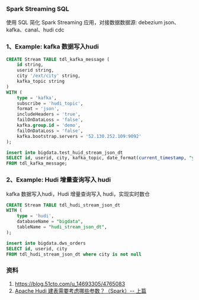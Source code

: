 ### Spark Streaming SQL
使用 SQL 简化 Spark Streaming 应用，对接数据数据源: debezium json、kafka、canal、hudi cdc

### 1、Example: kafka 数据写入hudi

```sql
CREATE Stream TABLE tdl_kafka_message (
    id string,
    userid string,
    city '/ext/city' string, 
    kafka_topic string
)
WITH (
    type = 'kafka',
    subscribe = 'hudi_topic', 
    format = 'json',
    includeHeaders = 'true',
    failOnDataLoss = 'false',
    kafka.group.id = 'demo',
    failOnDataLoss = 'false',
    kafka.bootstrap.servers = '52.130.252.109:9092'
);

insert into bigdata.test_huid_stream_json_dt
SELECT id, userid, city, kafka_topic, date_format(current_timestamp, "yyyyMMddHH") ds 
FROM tdl_kafka_message;
```

### 2、Example: Hudi 增量查询写入 hudi

kafka 数据写入hudi，Hudi 增量查询写入 hudi，实现实时数仓

```sql
CREATE Stream TABLE tdl_hudi_stream_json_dt
WITH (
    type = 'hudi',
    databaseName = "bigdata",
    tableName = "hudi_stream_json_dt",
);

insert into bigdata.dws_orders
SELECT id, userid, city
FROM tdl_hudi_stream_json_dt where city is not null
```

### 资料

1. https://blog.51cto.com/u_14693305/4765083
2. [Apache Hudi 建表需要考虑哪些参数？（Spark）-- 上篇](https://mp.weixin.qq.com/s/oSkthOKqs9DxfBA7EoeaJw)
